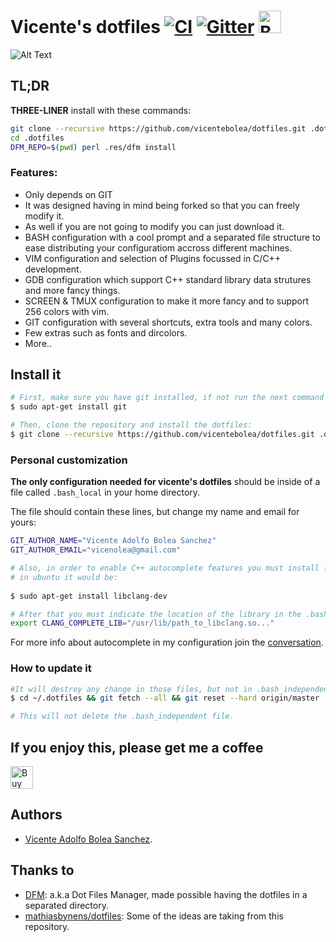 # Vicente's dotfiles [![CI](https://github.com/vicentebolea/dotfiles/workflows/CI/badge.svg)](https://github.com/vicentebolea/dotfiles/actions?query=workflow%3ACI) [![Gitter](https://badges.gitter.im/Join%20Chat.svg)](https://gitter.im/vicentebolea/dotfiles?utm_source=badge&utm_medium=badge&utm_campaign=pr-badge&utm_content=badge) <a href='https://ko-fi.com/A0A5XV77' target='_blank'><img height='36' style='border:0px;height:36px;' src='https://az743702.vo.msecnd.net/cdn/kofi2.png?v=2' border='0' alt='Buy Me a Coffee at ko-fi.com' /></a>

![Alt Text](https://raw.github.com/vicentebolea/dotfiles/master/.res/screenshot.gif "My personal configuration for the Linux terminal with 256 colors")

## TL;DR
__THREE-LINER__ install with these commands:

```sh
git clone --recursive https://github.com/vicentebolea/dotfiles.git .dotfiles
cd .dotfiles
DFM_REPO=$(pwd) perl .res/dfm install
```

### Features:
 - Only depends on GIT
 - It was designed having in mind being forked so that you can freely modify it.
 - As well if you are not going to modify you can just download it.
 - BASH configuration with a cool prompt and a separated file structure to ease distributing your configuratiom accross different machines.
 - VIM configuration and selection of Plugins focussed in C/C++ development.
 - GDB configuration which support C++ standard library data strutures and more fancy things.
 - SCREEN & TMUX configuration to make it more fancy and to support 256 colors with vim.
 - GIT configuration with several shortcuts, extra tools and many colors.
 - Few extras such as fonts and dircolors.
 - More..

## Install it
    
```sh
# First, make sure you have git installed, if not run the next command if you are in ubuntu:
$ sudo apt-get install git

# Then, clone the repository and install the dotfiles:
$ git clone --recursive https://github.com/vicentebolea/dotfiles.git .dotfiles && cd .dotfiles && ./.res/dfm install && vim -c 'PluginUpdate'
```

### Personal customization

__The only configuration needed for vicente's dotfiles__ should be inside of a file 
called `.bash_local` in your home directory. 

The file should contain these lines, but change my name and email for yours:

```sh
GIT_AUTHOR_NAME="Vicente Adolfo Bolea Sanchez"
GIT_AUTHOR_EMAIL="vicenolea@gmail.com"

# Also, in order to enable C++ autocomplete features you must install libclang-dev,
# in ubuntu it would be:
  
$ sudo apt-get install libclang-dev

# After that you must indicate the location of the library in the .bash_independent file
export CLANG_COMPLETE_LIB="/usr/lib/path_to_libclang.so..."
```

For more info about autocomplete in my configuration join the [conversation][conv].

### How to update it
```sh
#It will destroy any change in those files, but not in .bash_independent. Go to dotfiles directory
$ cd ~/.dotfiles && git fetch --all && git reset --hard origin/master

# This will not delete the .bash_independent file.
```
## If you enjoy this, please get me a coffee

<a href='https://ko-fi.com/A0A5XV77' target='_blank'><img height='36' style='border:0px;height:36px;' src='https://az743702.vo.msecnd.net/cdn/kofi2.png?v=2' border='0' alt='Buy Me a Coffee at ko-fi.com' /></a>

## Authors
 - [Vicente Adolfo Bolea Sanchez][vicente].

## Thanks to
 - [DFM][dfm]:                    a.k.a Dot Files Manager, made possible having the dotfiles in a separated directory.
 - [mathiasbynens/dotfiles][mat]: Some of the ideas are taking from this repository.

<!-- Links -->
[dfm]:     https://github.com/justone/dfm
[mat]:     https://github.com/mathiasbynens/dotfiles
[vicente]: https://github.com/vicentebolea
[dicl]:    http://dicl.unist.ac.kr
[conv]:    https://github.com/vicentebolea/dotfiles/issues/3
